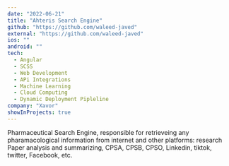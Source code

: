 ```yaml
---
date: "2022-06-21"
title: "Ahteris Search Engine"
github: "https://github.com/waleed-javed"
external: "https://github.com/waleed-javed"
ios: ""
android: ""
tech:
  - Angular
  - SCSS
  - Web Development
  - APi Integrations
  - Machine Learning
  - Cloud Computing
  - Dynamic Deployment Pipleline
company: "Xavor"
showInProjects: true
---
```


 Pharmaceutical Search Engine, responsible for retrieveing any pharamacological information from internet and other platforms: research Paper analysis and summarizing, CPSA, CPSB, CPSO, Linkedin, tiktok, twitter, Facebook, etc.
